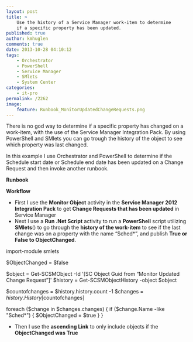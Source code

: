 ```yaml
---
layout: post
title: >
    Use the history of a Service Manager work-item to determine
    if a specific property has been updated.
published: true
author: kmhuglen
comments: true
date: 2013-10-28 04:10:12
tags:
    - Orchestrator
    - PowerShell
    - Service Manager
    - SMlets
    - System Center
categories:
    - it-pro
permalink: /2262
image:
    feature: Runbook_MonitorUpdatedChangeRequests.png
---
```

There is no god way to determine if a specific property has changed on a work-item, with the use of the Service Manager Integration Pack. By using PowerShell and SMlets you can go trough the history of the object to see which property was last changed.

In this example I use Orchestrator and PowerShell to determine if the Schedule start date or Schedule end date has been updated on a Change Request and then invoke another runbook.

**Runbook**



**Workflow**

  * First I use the **Monitor Object** activity in the **Service Manager 2012 Integration Pack** to get **Change Requests that has been updated** in Service Manager
  * Next I use a **Run .Net Script** activity to run a **PowerShell** script utilizing **SMlets**() to go through the **history of the work-item** to see if the last change was on a property with the name “Sched*”, and publish **True or False to ObjectChanged**.

import-module smlets 

$ObjectChanged = $false

$object = Get-SCSMObject -Id '[SC Object Guid from “Monitor Updated Change Request”]'
$history = Get-SCSMObjectHistory -object $object

$countofchanges = $history.history.count -1
$changes = $history.History[$countofchanges]

foreach ($change in $changes.changes)
{
	if ($change.Name -like "Sched*")
	{
		$ObjectChanged = $true
	}
}

  * Then I use the **ascending Link** to only include objects if the **ObjectChanged was True**
